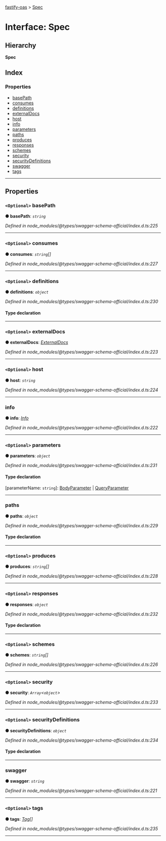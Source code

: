 [fastify-oas](../README.md) > [Spec](../interfaces/spec.md)

# Interface: Spec

## Hierarchy

**Spec**

## Index

### Properties

* [basePath](spec.md#basepath)
* [consumes](spec.md#consumes)
* [definitions](spec.md#definitions)
* [externalDocs](spec.md#externaldocs)
* [host](spec.md#host)
* [info](spec.md#info)
* [parameters](spec.md#parameters)
* [paths](spec.md#paths)
* [produces](spec.md#produces)
* [responses](spec.md#responses)
* [schemes](spec.md#schemes)
* [security](spec.md#security)
* [securityDefinitions](spec.md#securitydefinitions)
* [swagger](spec.md#swagger)
* [tags](spec.md#tags)

---

## Properties

<a id="basepath"></a>

### `<Optional>` basePath

**● basePath**: *`string`*

*Defined in node_modules/@types/swagger-schema-official/index.d.ts:225*

___
<a id="consumes"></a>

### `<Optional>` consumes

**● consumes**: *`string`[]*

*Defined in node_modules/@types/swagger-schema-official/index.d.ts:227*

___
<a id="definitions"></a>

### `<Optional>` definitions

**● definitions**: *`object`*

*Defined in node_modules/@types/swagger-schema-official/index.d.ts:230*

#### Type declaration

[definitionsName: `string`]: [Schema](schema.md)

___
<a id="externaldocs"></a>

### `<Optional>` externalDocs

**● externalDocs**: *[ExternalDocs](externaldocs.md)*

*Defined in node_modules/@types/swagger-schema-official/index.d.ts:223*

___
<a id="host"></a>

### `<Optional>` host

**● host**: *`string`*

*Defined in node_modules/@types/swagger-schema-official/index.d.ts:224*

___
<a id="info"></a>

###  info

**● info**: *[Info](info.md)*

*Defined in node_modules/@types/swagger-schema-official/index.d.ts:222*

___
<a id="parameters"></a>

### `<Optional>` parameters

**● parameters**: *`object`*

*Defined in node_modules/@types/swagger-schema-official/index.d.ts:231*

#### Type declaration

[parameterName: `string`]: [BodyParameter](bodyparameter.md) | [QueryParameter](queryparameter.md)

___
<a id="paths"></a>

###  paths

**● paths**: *`object`*

*Defined in node_modules/@types/swagger-schema-official/index.d.ts:229*

#### Type declaration

[pathName: `string`]: [Path](path.md)

___
<a id="produces"></a>

### `<Optional>` produces

**● produces**: *`string`[]*

*Defined in node_modules/@types/swagger-schema-official/index.d.ts:228*

___
<a id="responses"></a>

### `<Optional>` responses

**● responses**: *`object`*

*Defined in node_modules/@types/swagger-schema-official/index.d.ts:232*

#### Type declaration

[responseName: `string`]: [Response](response.md)

___
<a id="schemes"></a>

### `<Optional>` schemes

**● schemes**: *`string`[]*

*Defined in node_modules/@types/swagger-schema-official/index.d.ts:226*

___
<a id="security"></a>

### `<Optional>` security

**● security**: *`Array`<`object`>*

*Defined in node_modules/@types/swagger-schema-official/index.d.ts:233*

___
<a id="securitydefinitions"></a>

### `<Optional>` securityDefinitions

**● securityDefinitions**: *`object`*

*Defined in node_modules/@types/swagger-schema-official/index.d.ts:234*

#### Type declaration

[securityDefinitionName: `string`]: [Security](../#security)

___
<a id="swagger"></a>

###  swagger

**● swagger**: *`string`*

*Defined in node_modules/@types/swagger-schema-official/index.d.ts:221*

___
<a id="tags"></a>

### `<Optional>` tags

**● tags**: *[Tag](tag.md)[]*

*Defined in node_modules/@types/swagger-schema-official/index.d.ts:235*

___

